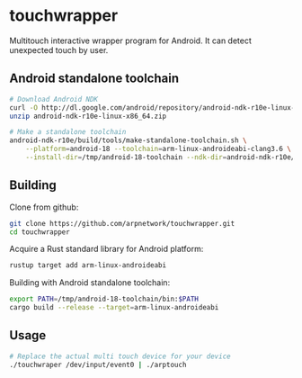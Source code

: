 # touchwrapper

Multitouch interactive wrapper program for Android. It can detect unexpected touch by user.

## Android standalone toolchain

```bash
# Download Android NDK
curl -O http://dl.google.com/android/repository/android-ndk-r10e-linux-x86_64.zip
unzip android-ndk-r10e-linux-x86_64.zip

# Make a standalone toolchain
android-ndk-r10e/build/tools/make-standalone-toolchain.sh \
    --platform=android-18 --toolchain=arm-linux-androideabi-clang3.6 \
    --install-dir=/tmp/android-18-toolchain --ndk-dir=android-ndk-r10e/ --arch=arm
```

## Building

Clone from github:

```bash
git clone https://github.com/arpnetwork/touchwrapper.git
cd touchwrapper
```

Acquire a Rust standard library for Android platform:

```bash
rustup target add arm-linux-androideabi
```

Building with Android standalone toolchain:

```bash
export PATH=/tmp/android-18-toolchain/bin:$PATH
cargo build --release --target=arm-linux-androideabi
```

## Usage

```bash
# Replace the actual multi touch device for your device
./touchwraper /dev/input/event0 | ./arptouch
```
